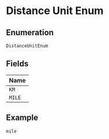 
# Distance Unit Enum

## Enumeration

`DistanceUnitEnum`

## Fields

| Name |
|  --- |
| `KM` |
| `MILE` |

## Example

```
mile
```

